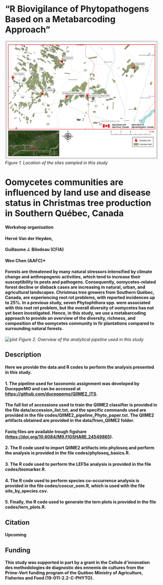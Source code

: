 # “R Biovigilance of Phytopathogens Based on a Metabarcoding Approach”

![plot](https://github.com/hvanderheyden/Plant_Canada_2024_workshop/blob/main/4_Figures/Map_temp.png)
*Figure 1. Location of the sites sampled in this study*
# Oomycetes communities are influenced by land use and disease status in Christmas tree production in Southern Québec, Canada

#### Workshop organisation 
#### Hervé Van der Heyden, 
#### Guillaume J. Bilodeau (CFIA)
#### Wen Chen (AAFC)*


#### Forests are threatened by many natural stressors intensified by climate change and anthropogenic activities, which tend to increase their susceptibility to pests and pathogens. Consequently, oomycetes-related forest decline or dieback cases are increasing in natural, urban, and agricultural landscapes. Christmas tree growers from Southern Québec, Canada, are experiencing root rot problems, with reported incidences up to 25%. In a previous study, seven Phytophthora spp. were associated with this root rot problem, but the overall diversity of oomycetes has not yet been investigated. Hence, in this study, we use a metabarcoding approach to provide an overview of the diversity, richness, and composition of the oomycetes community in fir plantations compared to surrounding natural forests.


![plot](https://github.com/hvanderheyden/cimdec_phytophthora/blob/main/figures/Graphical_abstract.png)
*Figure 2. Overview of the analytical pipeline used in this study*

## Description 
#### Here we provide the data and R codes to perform the analysis presented in this study. 
#### 1. The pipeline used for taxonomic assignment was developed by DuceppeMO and can be accessed at https://github.com/duceppemo/QIIME2_ITS. 

#### The full list of accessions used to train the QIIME2 classifier is provided in the file data/accession_list.txt, and the specific commands used are provided in the file codes/QIIME2_pipeline_Phyto_paper.txt. The QIIME2 artifacts obtained are provided in the data/from_QIIME2 folder.
#### Fastq files are available trough figshare (https://doi.org/10.6084/M9.FIGSHARE.24549865).

#### 2. The R code used to import QIIME2 artifacts into phyloseq and perform the analysis is provided in the file codes/phyloseq_basics.R. 
#### 3. The R code used to perform the LEFSe analysis is provided in the file codes/biomarker.R.
#### 4. The R code used to perform species co-occurrence analysis is provided in the file codes/coocur_oom.R, which is used with the file site_by_species.csv.
#### 5. Finally, the R code used to generate the tern plots is provided in the file codes/tern_plots.R.

## Citation 
#### Upcoming 

## Funding 
#### This study was supported in part by a grant in the Cellule d'innovation des methodologies de diagnostic des ennemis de cultures from the Prime-Vert funding program of the Québec Ministry of Agriculture, Fisheries and Food (19-011-2.2-C-PHYTO).
